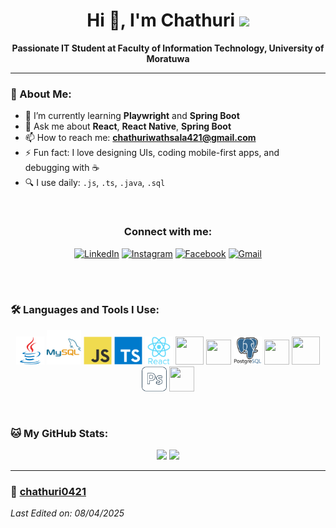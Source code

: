 
<h1 align="center">Hi 👋, I'm Chathuri <img height="40" src="https://emoji.gg/assets/emoji/7333-parrotdance.gif"></h1>

<p align="center"><b>Passionate IT Student at Faculty of Information Technology, University of Moratuwa</b></p>


---

### 🤵 About Me:
- 🌱 I’m currently learning **Playwright** and **Spring Boot**
- 💬 Ask me about **React**, **React Native**, **Spring Boot**
- 📫 How to reach me: **chathuriwathsala421@gmail.com**
- ⚡ Fun fact: I love designing UIs, coding mobile-first apps, and debugging with ☕
- 🔍 I use daily: ```.js```, ```.ts```, ```.java```, ```.sql```


<br>
<h3 align="center">Connect with me:</h3>

<div align="center">

[![LinkedIn](https://img.shields.io/badge/LinkedIn-0077B5?style=for-the-badge&logo=linkedin&logoColor=white)](https://www.linkedin.com/in/chathuri-bandara-32569b325/?utm_source=share&utm_campaign=share_via&utm_content=profile&utm_medium=android_app)
[![Instagram](https://img.shields.io/badge/Instagram-E4405F?style=for-the-badge&logo=instagram&logoColor=white)](https://www.instagram.com/chathuri_421)
[![Facebook](https://img.shields.io/badge/Facebook-1877F2?style=for-the-badge&logo=facebook&logoColor=white)](https://www.facebook.com/share/16v7Py92gQ/)
[![Gmail](https://img.shields.io/badge/Gmail-D14836?style=for-the-badge&logo=gmail&logoColor=white)](mailto:chathuriwathsala421@gmail.com)

</div>


<br>
<br>
<h3>🛠️ Languages and Tools I Use:</h3>


<p align="center">
  <img src="https://raw.githubusercontent.com/devicons/devicon/master/icons/java/java-original.svg" width="45" height="45"/>
  <img src="https://raw.githubusercontent.com/devicons/devicon/master/icons/mysql/mysql-original-wordmark.svg" width="55" height="55"/>
  <img src="https://raw.githubusercontent.com/devicons/devicon/master/icons/javascript/javascript-original.svg" width="45" height="45"/>
  <img src="https://raw.githubusercontent.com/devicons/devicon/master/icons/typescript/typescript-original.svg" width="45" height="45"/>
  <img src="https://raw.githubusercontent.com/devicons/devicon/master/icons/react/react-original-wordmark.svg" width="45" height="45"/>
  <img src="https://reactnative.dev/img/header_logo.svg" width="45" height="45"/>
  <img src="https://www.vectorlogo.zone/logos/springio/springio-icon.svg" width="40" height="40"/>
  <img src="https://raw.githubusercontent.com/devicons/devicon/master/icons/postgresql/postgresql-original-wordmark.svg" width="45" height="45"/>
  <img src="https://www.vectorlogo.zone/logos/getpostman/getpostman-icon.svg" width="40" height="40"/>
  <img src="https://www.vectorlogo.zone/logos/git-scm/git-scm-icon.svg" width="45" height="45"/>
  <img src="https://raw.githubusercontent.com/devicons/devicon/master/icons/photoshop/photoshop-line.svg" width="40" height="40"/>
  <img src="https://www.vectorlogo.zone/logos/figma/figma-icon.svg" width="40" height="40"/>
</p>

<br>

### 🐱 My GitHub Stats:

<p align="center">
  <img height="150" src="https://github-readme-stats.vercel.app/api?username=chathuri0421&theme=react&show_icons=true&include_all_commits=true" />
  <img height="150" src="https://github-readme-stats.vercel.app/api/top-langs/?username=chathuri0421&theme=react&layout=compact" />
</p>

---

### 🌱 [chathuri0421](https://github.com/chathuri0421)  
_Last Edited on: 08/04/2025_
